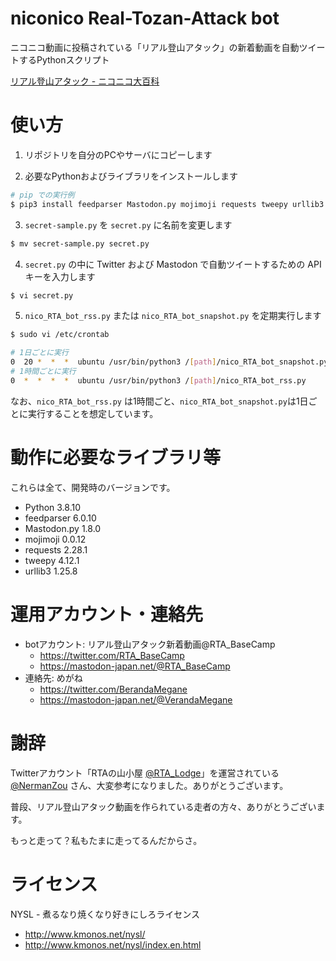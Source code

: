 # niconico Real-Tozan-Attack bot
ニコニコ動画に投稿されている「リアル登山アタック」の新着動画を自動ツイートするPythonスクリプト

[リアル登山アタック - ニコニコ大百科](https://dic.nicovideo.jp/a/rta%28%E3%83%AA%E3%82%A2%E3%83%AB%E7%99%BB%E5%B1%B1%E3%82%A2%E3%82%BF%E3%83%83%E3%82%AF%29)

# 使い方
1. リポジトリを自分のPCやサーバにコピーします

2. 必要なPythonおよびライブラリをインストールします
```bash
# pip での実行例
$ pip3 install feedparser Mastodon.py mojimoji requests tweepy urllib3
```

3. `secret-sample.py` を `secret.py` に名前を変更します
```bash
$ mv secret-sample.py secret.py
```

4. `secret.py` の中に Twitter および Mastodon で自動ツイートするための API キーを入力します
```bash
$ vi secret.py
```

5. `nico_RTA_bot_rss.py` または `nico_RTA_bot_snapshot.py` を定期実行します
```bash
$ sudo vi /etc/crontab

# 1日ごとに実行
0  20 *  *  *  ubuntu /usr/bin/python3 /[path]/nico_RTA_bot_snapshot.py
# 1時間ごとに実行
0  *  *  *  *  ubuntu /usr/bin/python3 /[path]/nico_RTA_bot_rss.py
```

なお、`nico_RTA_bot_rss.py` は1時間ごと、`nico_RTA_bot_snapshot.py`は1日ごとに実行することを想定しています。

# 動作に必要なライブラリ等
これらは全て、開発時のバージョンです。

* Python 3.8.10
* feedparser 6.0.10
* Mastodon.py 1.8.0
* mojimoji 0.0.12
* requests 2.28.1
* tweepy 4.12.1
* urllib3 1.25.8

# 運用アカウント・連絡先
* botアカウント: リアル登山アタック新着動画@RTA_BaseCamp
  * https://twitter.com/RTA_BaseCamp
  * https://mastodon-japan.net/@RTA_BaseCamp
* 連絡先: めがね
  * https://twitter.com/BerandaMegane
  * https://mastodon-japan.net/@VerandaMegane

# 謝辞
Twitterアカウント「RTAの山小屋 [@RTA_Lodge](https://twitter.com/RTA_Lodge)」を運営されている [@NermanZou](https://twitter.com/NermanZou) さん、大変参考になりました。ありがとうございます。

普段、リアル登山アタック動画を作られている走者の方々、ありがとうございます。

もっと走って？私もたまに走ってるんだからさ。

# ライセンス
NYSL - 煮るなり焼くなり好きにしろライセンス
* http://www.kmonos.net/nysl/
* http://www.kmonos.net/nysl/index.en.html
